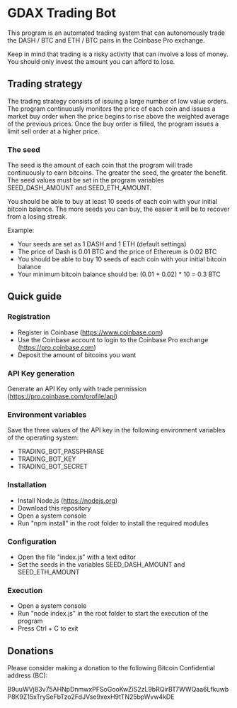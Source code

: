 # GDAX Trading Bot

This program is an automated trading system that can autonomously trade the DASH / BTC and ETH / BTC pairs in the Coinbase Pro exchange. 

Keep in mind that trading is a risky activity that can involve a loss of money. You should only invest the amount you can afford to lose.

## Trading strategy

The trading strategy consists of issuing a large number of low value orders. The program continuously monitors the price of each coin and issues a market buy order when the price begins to rise above the weighted average of the previous prices. Once the buy order is filled, the program issues a limit sell order at a higher price.

### The seed

The seed is the amount of each coin that the program will trade continuously to earn bitcoins. The greater the seed, the greater the benefit. The seed values must be set in the program variables SEED_DASH_AMOUNT and SEED_ETH_AMOUNT.

You should be able to buy at least 10 seeds of each coin with your initial bitcoin balance. The more seeds you can buy, the easier it will be to recover from a losing streak.

Example:

- Your seeds are set as 1 DASH and 1 ETH (default settings) 
- The price of Dash is 0.01 BTC and the price of Ethereum is 0.02 BTC
- You should be able to buy 10 seeds of each coin with your initial bitcoin balance
- Your minimum bitcoin balance should be: (0.01 + 0.02) * 10 = 0.3 BTC

## Quick guide

### Registration

- Register in Coinbase (https://www.coinbase.com)
- Use the Coinbase account to login to the Coinbase Pro exchange (https://pro.coinbase.com)
- Deposit the amount of bitcoins you want

### API Key generation

Generate an API Key only with trade permission (https://pro.coinbase.com/profile/api)

### Environment variables

Save the three values of the API key in the following environment variables of the operating system:

- TRADING_BOT_PASSPHRASE
- TRADING_BOT_KEY
- TRADING_BOT_SECRET

### Installation

- Install Node.js (https://nodejs.org)
- Download this repository
- Open a system console
- Run "npm install" in the root folder to install the required modules

### Configuration

- Open the file "index.js" with a text editor
- Set the seeds in the variables SEED_DASH_AMOUNT and SEED_ETH_AMOUNT

### Execution

- Open a system console
- Run "node index.js" in the root folder to start the execution of the program
- Press Ctrl + C to exit 

## Donations

Please consider making a donation to the following Bitcoin Confidential address (BC):

B9uuWVj83v75AHNpDnmwxPFSoGooKwZiS2zL9bRQirBT7WWQaa6LfkuwbP8K9Z15xTrySeFbTzo2FdJVse9xexH9tTN25bpWvw4kDE
